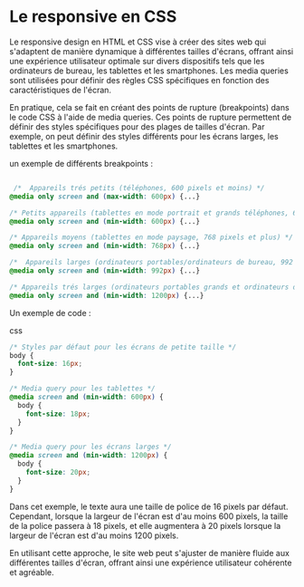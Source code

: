 # Le responsive en CSS 


Le responsive design en HTML et CSS vise à créer des sites web qui s'adaptent de manière dynamique à différentes tailles d'écrans, offrant ainsi une expérience utilisateur optimale sur divers dispositifs tels que les ordinateurs de bureau, les tablettes et les smartphones. Les media queries sont utilisées pour définir des règles CSS spécifiques en fonction des caractéristiques de l'écran.

En pratique, cela se fait en créant des points de rupture (breakpoints) dans le code CSS à l'aide de media queries. Ces points de rupture permettent de définir des styles spécifiques pour des plages de tailles d'écran. Par exemple, on peut définir des styles différents pour les écrans larges, les tablettes et les smartphones.

un exemple de différents breakpoints :


```css

 /*  Appareils trés petits (téléphones, 600 pixels et moins) */
@media only screen and (max-width: 600px) {...}

/* Petits appareils (tablettes en mode portrait et grands téléphones, 600 pixels et plus) */
@media only screen and (min-width: 600px) {...}

/* Appareils moyens (tablettes en mode paysage, 768 pixels et plus) */
@media only screen and (min-width: 768px) {...}

/*  Appareils larges (ordinateurs portables/ordinateurs de bureau, 992 pixels et plus) */
@media only screen and (min-width: 992px) {...}

/* Appareils trés larges (ordinateurs portables grands et ordinateurs de bureau, 1200 pixels et plus) */
@media only screen and (min-width: 1200px) {...} 

```


Un exemple de code :

css

```css
/* Styles par défaut pour les écrans de petite taille */
body {
  font-size: 16px;
}

/* Media query pour les tablettes */
@media screen and (min-width: 600px) {
  body {
    font-size: 18px;
  }
}

/* Media query pour les écrans larges */
@media screen and (min-width: 1200px) {
  body {
    font-size: 20px;
  }
}
```

Dans cet exemple, le texte aura une taille de police de 16 pixels par défaut. Cependant, lorsque la largeur de l'écran est d'au moins 600 pixels, la taille de la police passera à 18 pixels, et elle augmentera à 20 pixels lorsque la largeur de l'écran est d'au moins 1200 pixels.

En utilisant cette approche, le site web peut s'ajuster de manière fluide aux différentes tailles d'écran, offrant ainsi une expérience utilisateur cohérente et agréable.
